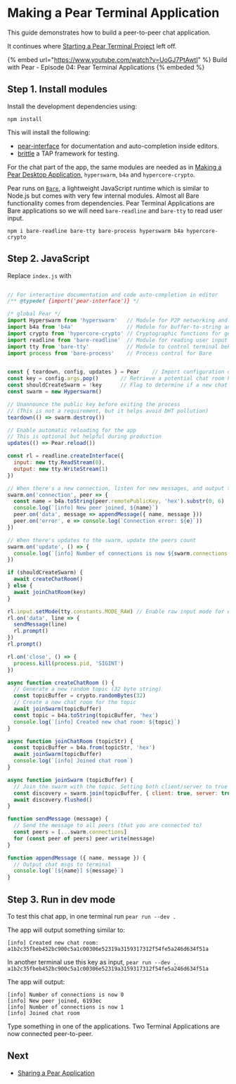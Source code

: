 # Making a Pear Terminal Application

This guide demonstrates how to build a peer-to-peer chat application.

It continues where [Starting a Pear Terminal Project](./starting-a-pear-terminal-project.md) left off.

{% embed url="https://www.youtube.com/watch?v=UoGJ7PtAwtI" %} Build with Pear - Episode 04: Pear Terminal Applications {% embeded %}

## Step 1. Install modules

Install the development dependencies using:
```
npm install
```
This will install the following: 
- [pear-interface](https://github.com/holepunchto/pear-interface) for documentation and auto-completion inside editors.
- [brittle](https://github.com/holepunchto/brittle) a TAP framework for testing.

For the chat part of the app, the same modules are needed as in [Making a Pear Desktop Application](./making-a-pear-desktop-app.md), `hyperswarm`, `b4a` and  `hypercore-crypto`.

Pear runs on [`Bare`](https://github.com/holepunchto/bare), a lightweight JavaScript runtime which is similar to Node.js but comes with very few internal modules. Almost all Bare functionality comes from dependencies. Pear Terminal Applications are Bare applications so we will need `bare-readline` and `bare-tty` to read user input.


```
npm i bare-readline bare-tty bare-process hyperswarm b4a hypercore-crypto
```

## Step 2. JavaScript

Replace `index.js` with

``` js

// For interactive documentation and code auto-completion in editor
/** @typedef {import('pear-interface')} */ 

/* global Pear */
import Hyperswarm from 'hyperswarm'   // Module for P2P networking and connecting peers
import b4a from 'b4a'                 // Module for buffer-to-string and vice-versa conversions 
import crypto from 'hypercore-crypto' // Cryptographic functions for generating the key in app
import readline from 'bare-readline'  // Module for reading user input in terminal
import tty from 'bare-tty'            // Module to control terminal behavior
import process from 'bare-process'    // Process control for Bare


const { teardown, config, updates } = Pear    // Import configuration options, updates and cleanup functions from Pear
const key = config.args.pop()       // Retrieve a potential chat room key from command-line arguments
const shouldCreateSwarm = !key      // Flag to determine if a new chat room should be created
const swarm = new Hyperswarm()

// Unannounce the public key before exiting the process
// (This is not a requirement, but it helps avoid DHT pollution)
teardown(() => swarm.destroy())

// Enable automatic reloading for the app
// This is optional but helpful during production
updates(() => Pear.reload())

const rl = readline.createInterface({
  input: new tty.ReadStream(0),
  output: new tty.WriteStream(1)
})

// When there's a new connection, listen for new messages, and output them to the terminal
swarm.on('connection', peer => {
  const name = b4a.toString(peer.remotePublicKey, 'hex').substr(0, 6)
  console.log(`[info] New peer joined, ${name}`)
  peer.on('data', message => appendMessage({ name, message }))
  peer.on('error', e => console.log(`Connection error: ${e}`))
})

// When there's updates to the swarm, update the peers count
swarm.on('update', () => {
  console.log(`[info] Number of connections is now ${swarm.connections.size}`)
})

if (shouldCreateSwarm) {
  await createChatRoom()
} else {
  await joinChatRoom(key)
}

rl.input.setMode(tty.constants.MODE_RAW) // Enable raw input mode for efficient key reading
rl.on('data', line => {
  sendMessage(line)
  rl.prompt()
})
rl.prompt()

rl.on('close', () => {
  process.kill(process.pid, 'SIGINT')
})

async function createChatRoom () {
  // Generate a new random topic (32 byte string)
  const topicBuffer = crypto.randomBytes(32)
  // Create a new chat room for the topic
  await joinSwarm(topicBuffer)
  const topic = b4a.toString(topicBuffer, 'hex')
  console.log(`[info] Created new chat room: ${topic}`)
}

async function joinChatRoom (topicStr) {
  const topicBuffer = b4a.from(topicStr, 'hex')
  await joinSwarm(topicBuffer)
  console.log(`[info] Joined chat room`)
}

async function joinSwarm (topicBuffer) {
  // Join the swarm with the topic. Setting both client/server to true means that this app can act as both.
  const discovery = swarm.join(topicBuffer, { client: true, server: true })
  await discovery.flushed()
}

function sendMessage (message) {
  // Send the message to all peers (that you are connected to)
  const peers = [...swarm.connections]
  for (const peer of peers) peer.write(message)
}

function appendMessage ({ name, message }) {
  // Output chat msgs to terminal
  console.log(`[${name}] ${message}`)
}
```

## Step 3. Run in dev mode

To test this chat app, in one terminal run `pear run --dev .`

The app will output something similar to:

```
[info] Created new chat room: a1b2c35fbeb452bc900c5a1c00306e52319a3159317312f54fe5a246d634f51a
```

In another terminal use this key as input, `pear run --dev . a1b2c35fbeb452bc900c5a1c00306e52319a3159317312f54fe5a246d634f51a`

The app will output:

```
[info] Number of connections is now 0
[info] New peer joined, 6193ec
[info] Number of connections is now 1
[info] Joined chat room
```

Type something in one of the applications. Two Terminal Applications are now connected peer-to-peer.

## Next

* [Sharing a Pear Application](./sharing-a-pear-app.md)